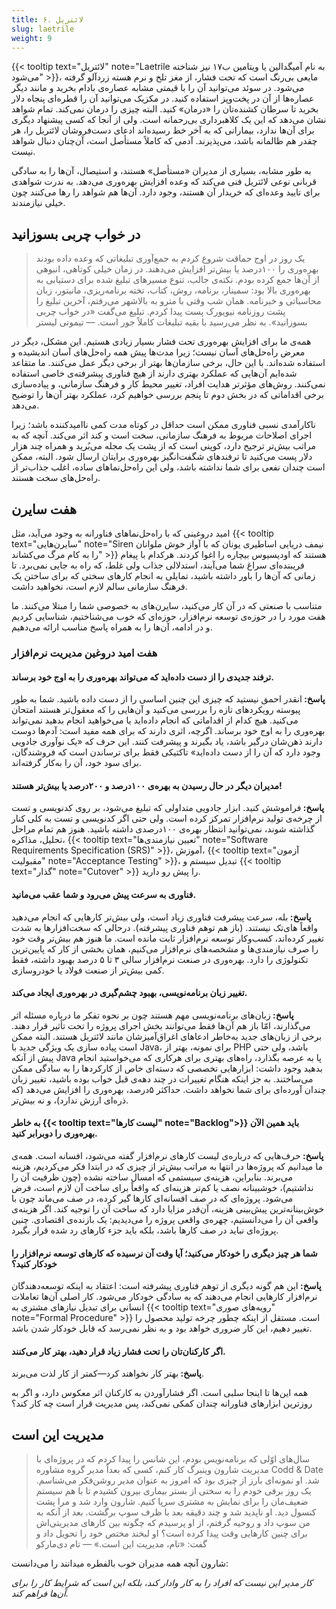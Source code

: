 ```yaml
---
title: ۶. لائتریل
slug: laetrile
weight: 9
---
```


{{< tooltip text="لائتریل" note="Laetrile به نام آمیگدالین یا ویتامین ب۱۷ نیز شناخته می‌شود" >}}، مایعی بی‌رنگ است که تحت فشار، از مغز تلخ و نرم هسته زردآلو گرفته می‌شود. در سوئد می‌توانید آن را با قیمتی مشابه عصاره‌ی بادام بخرید و مانند دیگر عصاره‌ها از آن در پخت‌وپز استفاده کنید. در مکزیک می‌توانید آن را قطره‌ای پنجاه دلار بخرید تا سرطان کشنده‌تان را «درمان» کنید. البته چیزی را درمان نمی‌کند. تمام شواهد نشان می‌دهد که این یک کلاهبرداری بی‌رحمانه است. ولی از آنجا که کسی پیشنهاد دیگری برای آن‌ها ندارد، بیمارانی که به آخر خط رسیده‌اند ادعای دست‌فروشان لائتریل را، هر چقدر هم ظالمانه باشد، می‌پذیرند. آدمی که کاملاً مستأصل است، آن‌چنان دنبال شواهد نیست.

به طور مشابه، بسیاری از مدیران «مستأصل» هستند، و استیصال،‌ آن‌ها را به سادگی قربانی نوعی لائتریل فنی می‌کند که وعده افزایش بهره‌وری می‌دهد. به ندرت شواهدی برای تایید وعده‌ای که خریدار آن هستند، وجود دارد. آن‌ها هم شواهد را رها می‌کنند چون خیلی نیازمندند.

## در خواب چربی بسوزانید

> یک روز در اوج حماقت شروع کردم به جمع‌آوری تبلیغاتی که وعده داده بودند بهره‌وری را ۱۰۰درصد یا بیش‌تر افزایش می‌دهند. در زمان خیلی کوتاهی، انبوهی از آن‌ها جمع کرده بودم. نکته‌ی جالب، تنوع مسیرهای تبلیغ شده برای دستیابی به بهره‌وری بالا بود:‌ سمینار، برنامه، روش، کتاب، تخته برنامه‌ریزی، مانیتور، زبان محاسباتی و خبرنامه. همان شب وقتی با مترو به بالاشهر می‌رفتم، آخرین تبلیغ را پشت روزنامه نیویورک پست پیدا کردم. تبلیغ می‌گفت «در خواب چربی بسوزانید». به نظر می‌رسید با بقیه تبلیغات کاملاً‌ جور است.
> <span>— تیموتی لیستر</span>

همه‌ی ما برای افزایش بهره‌وری تحت فشار بسیار زیادی هستیم. این مشکل، دیگر در معرض راه‌حل‌های آسان نیست؛ زیرا مدت‌ها پیش همه راه‌حل‌های آسان اندیشیده و استفاده شده‌اند. با این حال، برخی سازمان‌ها بهتر از برخی دیگر عمل می‌کنند. ما متقاعد شده‌ایم آن‌هایی که عملکرد بهتری دارند از هیچ فناوری پیشرفته‌ی خاصی استفاده نمی‌کنند. روش‌های مؤثرتر هدایت افراد، تغییر محیط کار و فرهنگ سازمانی، و پیاده‌سازی برخی اقداماتی که در بخش دوم تا پنجم بررسی خواهیم کرد، عملکرد بهتر آن‌ها را توضیح می‌دهد.

ناکارآمدی نسبی فناوری ممکن است حداقل در کوتاه مدت کمی ناامیدکننده باشد؛ زیرا اجرای اصلاحات مربوط به فرهنگ سازمانی، سخت است و کند اثر می‌کند. آنچه که به مراتب بیش‌تر ترجیح دارد، کوپنی است که از پشت یک مجله می‌بُرید و همراه چند هزار دلار پست می‌کنید تا ترفندهای شگفت‌انگیز بهره‌وری برایتان ارسال شود. البته، ممکن است چندان نفعی برای شما نداشته باشد، ولی این راه‌حل‌نماهای ساده، اغلب جذاب‌تر از راه‌حل‌های سخت هستند.

## هفت سایرن

امید دروغینی که با راه‌حل‌نماهای فناورانه به وجود می‌آید، مثل {{< tooltip text="سایرن‌هایی" note="Siren نیمف دریایی اساطیری یونان که با آواز خوش ملوانان را به کام مرگ می‌کشاند" >}} هستند که اودیسیوس بیچاره را اغوا کردند. هرکدام با پیغام فریبنده‌ای سراغ شما می‌آیند، استدلالی جذاب ولی غلط، که راه به جایی نمی‌برد. تا زمانی که آن‌ها را باور داشته باشید، تمایلی به انجام کارهای سختی که برای ساختن یک فرهنگ سازمانی سالم لازم است، نخواهید داشت.

متناسب با صنعتی که در آن کار می‌کنید، سایرن‌های به خصوصی شما را مبتلا می‌کنند. ما هفت مورد را در حوزه‌ی توسعه نرم‌افزار، حوزه‌ای که خوب می‌شناختیم، شناسایی کردیم و در ادامه، آن‌ها را به همراه پاسخ مناسب ارائه می‌دهیم.

### هفت امید دروغین مدیریت نرم‌افزار

#### ترفند جدیدی را از دست داده‌اید که می‌تواند بهره‌وری را به اوج خود برساند.

<strong>پاسخ:‌ </strong>انقدر احمق نیستید که چیزی این چنین اساسی را از دست داده باشید. شما به طور پیوسته رویکردهای تازه را بررسی می‌کنید و آن‌هایی را که معقول‌تر هستند امتحان می‌کنید. هیچ کدام از اقداماتی که انجام داده‌اید یا می‌خواهید انجام بدهید نمی‌تواند بهره‌وری را به اوج خود برساند. اگرچه، اثری دارند که برای همه مفید است: آدم‌ها دوست دارند ذهن‌شان درگیر باشد، یاد بگیرند و پیشرفت کنند. این حرف که «یک نوآوری جادویی وجود دارد که آن را از دست داده‌اید» تاکتیکی فقط برای ترساندن است که فروشندگان، برای سود خود، آن را به‌کار گرفته‌اند.

#### مدیران دیگر در حال رسیدن به بهره‌ی ۱۰۰درصد و ۲۰۰درصد یا بیش‌تر هستند!

<strong>پاسخ: </strong>فراموشش کنید. ابزار جادویی متداولی که تبلیغ می‌شود، بر روی کدنویسی و تست از چرخه‌ی تولید نرم‌افزار تمرکز کرده است. ولی حتی اگر کدنویسی و تست به کلی کنار گذاشته شوند، نمی‌توانید انتظار بهره‌ی ۱۰۰درصدی داشته باشید. هنوز هم تمام مراحل تحلیل، مذاکره، 
{{< tooltip text="تعیین نیازمندی‌ها" note="Software Requirements Specification (SRS)" >}}،
آموزش، {{< tooltip text="آزمون مقبولیت" note="Acceptance Testing" >}}، تبدیل سیستم و {{< tooltip text="گذار" note="Cutover" >}} را پیش رو دارید.

#### فناوری به سرعت پیش می‌رود و شما عقب می‌مانید.

<strong>پاسخ: </strong>بله، سرعت پیشرفت فناوری زیاد است، ولی بیش‌تر کارهایی که انجام می‌دهید واقعاً های‌تک نیستند. (باز هم توهم فناوری پیشرفته). درحالی که سخت‌افزارها به شدت تغییر کرده‌اند، کسب‌وکار توسعه نرم‌افزار ثابت مانده است. ما هنوز هم بیش‌تر وقت خود را صرف نیازمندی‌ها و مشخصه‌های نرم‌افزار می‌کنیم، همان بخشی از کار که پایین‌ترین تکنولوژی را دارد. بهره‌وری در صنعت نرم‌افزار سالی ۳ تا ۵ درصد بهبود داشته، فقط کمی بیش‌تر از صنعت فولاد یا خودروسازی.

#### تغییر زبان برنامه‌نویسی، بهبود چشم‌گیری در بهره‌وری ایجاد می‌کند.

<strong>پاسخ:‌ </strong>زبان‌های برنامه‌نویسی مهم هستند چون بر نحوه تفکر ما درباره مسئله اثر می‌گذارند، امّا باز هم آن‌ها فقط می‌توانند بخش اجرای پروژه را تحت تأثیر قرار دهند. برخی از زبان‌های جدید به‌خاطر ادعاهای اغراق‌آمیزشان مانند لائتریل هستند. البته ممکن است پیاده سازی یک ویژگی جدید با Java، برای نمونه، بهتر از PHP باشد، ولی حتی پیش از آنکه Java پا به عرصه بگذارد، راه‌های بهتری برای هرکاری که می‌خواستید انجام بدهید وجود داشت: ابزارهایی تخصصی که دسته‌ای خاص از کارکردها را به سادگی ممکن می‌ساختند. به جز اینکه هنگام تغییرات در چند دهه‌ی قبل خواب بوده باشید، تغییر زبان چندان آورده‌ای برای شما نخواهد داشت. حداکثر ۵درصد، بهره‌وری را افزایش می‌دهد (که ذره‌ای ارزش ندارد)، و نه بیش‌تر.

#### به خاطر {{< tooltip text="لیست کارها" note="Backlog">}} باید همین الآن بهره‌وری را دوبرابر کنید.

<strong>پاسخ: </strong>حرف‌هایی که درباره‌ی لیست کارهای نرم‌افزار گفته می‌شود، افسانه است. همه‌ی ما میدانیم که پروژه‌ها در انتها به مراتب بیش‌تر از چیزی که در ابتدا فکر می‌کردیم، هزینه می‌برند. بنابراین، هزینه‌ی سیستمی که امسال ساخته نشده (چون ظرفیت آن را نداشتیم)، خوشبینانه نصف یا کم‌تر هزینه‌ای که واقعاً برای ساخت آن لازم است، فرض می‌شود. پروژه‌‌ای که در صف افسانه‌ای کارها گیر کرده، در صف می‌ماند چون با خوش‌بینانه‌ترین پیش‌بینی هزینه، آن‌قدر مزایا دارد که ساخت آن را توجیه کند. اگر هزینه‌ی واقعی آن را می‌دانستیم، چهره‌ی واقعی پروژه را می‌دیدیم: یک بازنده‌ی اقتصادی. چنین پروژه‌ای نباید در صف کارها باشد، بلکه باید جزء کارهای رد شده قرار بگیرد.

#### شما هر چیز دیگری را خودکار می‌کنید؛ آیا وقت آن نرسیده که کارهای توسعه نرم‌افزار را خودکار کنید؟

<strong>پاسخ: </strong>این هم گونه دیگری از توهم فناوری پیشرفته است: اعتقاد به اینکه توسعه‌دهندگان نرم‌افزار کارهایی انجام می‌دهند که به سادگی خودکار می‌شود. کار اصلی آن‌ها تعاملات انسانی برای تبدیل نیازهای مشتری به {{< tooltip text="رویه‌های صوری" note="Formal Procedure" >}} است. مستقل از اینکه چطور چرخه تولید محصول را تغییر دهیم، این کار ضروری خواهد بود و به نظر نمی‌رسد که قابل خودکار شدن باشد.

#### اگر کارکنان‌تان را تحت فشار زیاد قرار دهید، بهتر کار می‌کنند.

<strong>پاسخ: </strong>بهتر کار نخواهند کرد—کمتر از کار لذت می‌برند.

همه این‌ها تا اینجا سلبی است. اگر فشارآوردن به کارکنان اثر معکوس دارد، و اگر به روزترین ابزارهای فناورانه چندان کمکی نمی‌کند، پس مدیریت قرار است چه کار کند؟

## مدیریت این است

> سال‌های اوّلی که برنامه‌نویس بودم، این شانس را پیدا کردم که در پروژه‌ای با مدیریت شارون وینبرگ کار کنم، کسی که بعداً مدیر گروه مشاوره Codd & Date شد. او نمونه‌ای بارز از چیزی بود که امروز به عنوان مدیر روشن‌فکر می‌شناسم. یک روز برفی خودم را به سختی از بستر بیماری بیرون کشیدم تا با هم سیستم ضعیف‌مان را برای نمایش به مشتری سرپا کنیم. شارون وارد شد و مرا پشت کنسول دید. او ناپدید شد و چند دقیقه بعد با ظرف سوپ برگشت. بعد از آنکه به من سوپ داد و روحیه گرفتم، از او پرسیدم که چگونه بین کارهای مدیریتی‌اش برای چنین کارهایی وقت پیدا کرده است؟ او لبخند مختص خود را تحویل داد و گفت: «تام، مدیریت این است.»
> <span>— تام دی‌مارکو</span>

شارون آنچه همه مدیران خوب بالفطره میدانند را می‌دانست:

*کار مدیر این نیست که افراد را به کار وادار کند، بلکه این است که شرایط کار را برای آن‌ها فراهم کند.*
